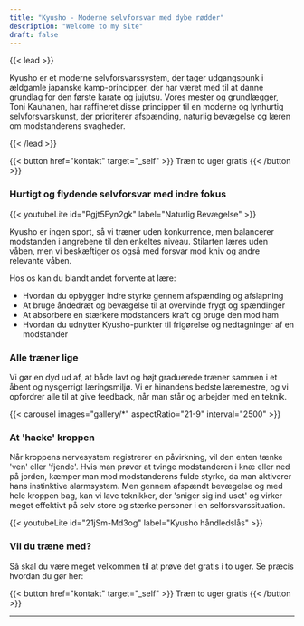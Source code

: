 ```yaml
---
title: "Kyusho - Moderne selvforsvar med dybe rødder"
description: "Welcome to my site"
draft: false
---
```


{{< lead >}}

Kyusho er et moderne selvforsvarssystem, der tager udgangspunk i ældgamle japanske kamp-principper, der har været med
til at danne grundlag for den første karate og jujutsu. Vores mester og grundlægger, Toni Kauhanen, har raffineret disse
principper til en moderne og lynhurtig selvforsvarskunst, der prioriterer afspænding, naturlig bevægelse og læren om
modstanderens svagheder.

{{< /lead >}}

{{< button href="kontakt" target="_self" >}}
Træn to uger gratis
{{< /button >}}

### Hurtigt og flydende selvforsvar med indre fokus

{{< youtubeLite id="Pgjt5Eyn2gk" label="Naturlig Bevægelse" >}}

Kyusho er ingen sport, så vi træner uden konkurrence, men balancerer modstanden i angrebene til den enkeltes niveau.
Stilarten læres uden våben, men vi beskæftiger os også med forsvar mod kniv og andre relevante våben.

Hos os kan du blandt andet forvente at lære:

- Hvordan du opbygger indre styrke gennem afspænding og afslapning
- At bruge åndedræt og bevægelse til at overvinde frygt og spændinger
- At absorbere en stærkere modstanders kraft og bruge den mod ham
- Hvordan du udnytter Kyusho-punkter til frigørelse og nedtagninger af en modstander

### Alle træner lige

Vi gør en dyd ud af, at både lavt og højt graduerede træner sammen i et åbent og nysgerrigt læringsmiljø. Vi er
hinandens bedste læremestre, og vi opfordrer alle til at give feedback, når man står og arbejder med en teknik.

{{< carousel images="gallery/*" aspectRatio="21-9" interval="2500" >}}

### At 'hacke' kroppen

Når kroppens nervesystem registrerer en påvirkning, vil den enten tænke 'ven' eller 'fjende'. Hvis man prøver at tvinge
modstanderen i knæ eller ned på jorden, kæmper man mod modstanderens fulde styrke, da man aktiverer hans instinktive
alarmsystem. Men gennem afspændt bevægelse og med hele kroppen bag, kan vi lave teknikker, der 'sniger sig ind uset' og
virker meget effektivt på selv store og stærke personer i en selforsvarssituation.

{{< youtubeLite id="21jSm-Md3og" label="Kyusho håndledslås" >}}

### Vil du træne med?

Så skal du være meget velkommen til at prøve det gratis i to uger. Se præcis hvordan du gør her:

{{< button href="kontakt" target="_self" >}}
Træn to uger gratis
{{< /button >}}

---